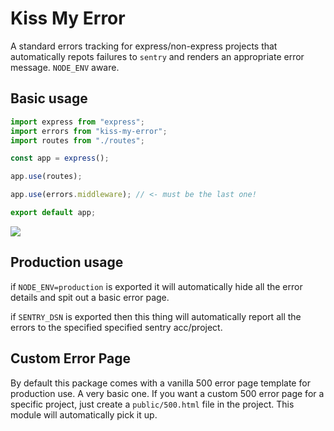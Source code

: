 # Kiss My Error

A standard errors tracking for express/non-express projects that automatically
repots failures to `sentry` and renders an appropriate error message. `NODE_ENV`
aware.

## Basic usage

```js
import express from "express";
import errors from "kiss-my-error";
import routes from "./routes";

const app = express();

app.use(routes);

app.use(errors.middleware); // <- must be the last one!

export default app;
```

![](https://c1.staticflickr.com/5/4105/4956423653_0f1f14ec6a.jpg)


## Production usage

if `NODE_ENV=production` is exported it will automatically hide all the error
details and spit out a basic error page.

if `SENTRY_DSN` is exported then this thing will automatically report all the
errors to the specified specified sentry acc/project.

## Custom Error Page

By default this package comes with a vanilla 500 error page template for production
use. A very basic one. If you want a custom 500 error page for a specific project,
just create a `public/500.html` file in the project. This module will automatically
pick it up.
